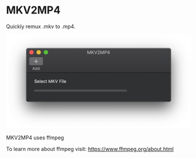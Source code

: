 # MKV2MP4

Quickly remux .mkv to .mp4.

![MKV2MP4](https://raw.githubusercontent.com/kismet-/MKV2MP4/master/MKV2MP4/screenshot/MKV2MP4.png)

MKV2MP4 uses ffmpeg

To learn more about ffmpeg visit: https://www.ffmpeg.org/about.html
